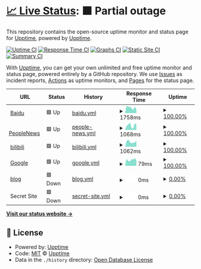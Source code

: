 # [📈 Live Status](https://qiuzhenwang.github.io/upptime-test/): <!--live status--> **🟧 Partial outage**

This repository contains the open-source uptime monitor and status page for [Upptime](https://upptime.js.org), powered by [Upptime](https://github.com/upptime/upptime).

[![Uptime CI](https://github.com/koj-co/upptime/workflows/Uptime%20CI/badge.svg)](https://github.com/koj-co/upptime/actions?query=workflow%3A%22Uptime+CI%22)
[![Response Time CI](https://github.com/koj-co/upptime/workflows/Response%20Time%20CI/badge.svg)](https://github.com/koj-co/upptime/actions?query=workflow%3A%22Response+Time+CI%22)
[![Graphs CI](https://github.com/koj-co/upptime/workflows/Graphs%20CI/badge.svg)](https://github.com/koj-co/upptime/actions?query=workflow%3A%22Graphs+CI%22)
[![Static Site CI](https://github.com/koj-co/upptime/workflows/Static%20Site%20CI/badge.svg)](https://github.com/koj-co/upptime/actions?query=workflow%3A%22Static+Site+CI%22)
[![Summary CI](https://github.com/koj-co/upptime/workflows/Summary%20CI/badge.svg)](https://github.com/koj-co/upptime/actions?query=workflow%3A%22Summary+CI%22)

With [Upptime](https://upptime.js.org), you can get your own unlimited and free uptime monitor and status page, powered entirely by a GitHub repository. We use [Issues](https://github.com/upptime/upptime/issues) as incident reports, [Actions](https://github.com/upptime/upptime/actions) as uptime monitors, and [Pages](https://upptime.github.io/upptime) for the status page.

<!--start: status pages-->
<!-- This summary is generated by Upptime (https://github.com/upptime/upptime) -->
<!-- Do not edit this manually, your changes will be overwritten -->
<!-- prettier-ignore -->
| URL | Status | History | Response Time | Uptime |
| --- | ------ | ------- | ------------- | ------ |
| <img alt="" src="https://favicons.githubusercontent.com/www.baidu.com" height="13"> [Baidu](https://www.baidu.com) | 🟩 Up | [baidu.yml](https://github.com/QIUZHENWANG/upptime-test/commits/HEAD/history/baidu.yml) | <details><summary><img alt="Response time graph" src="./graphs/baidu/response-time-week.png" height="20"> 1758ms</summary><br><a href="https://qiuzhenwang.github.io/upptime-test/history/baidu"><img alt="Response time 1812" src="https://img.shields.io/endpoint?url=https%3A%2F%2Fraw.githubusercontent.com%2FQIUZHENWANG%2Fupptime-test%2FHEAD%2Fapi%2Fbaidu%2Fresponse-time.json"></a><br><a href="https://qiuzhenwang.github.io/upptime-test/history/baidu"><img alt="24-hour response time 1232" src="https://img.shields.io/endpoint?url=https%3A%2F%2Fraw.githubusercontent.com%2FQIUZHENWANG%2Fupptime-test%2FHEAD%2Fapi%2Fbaidu%2Fresponse-time-day.json"></a><br><a href="https://qiuzhenwang.github.io/upptime-test/history/baidu"><img alt="7-day response time 1758" src="https://img.shields.io/endpoint?url=https%3A%2F%2Fraw.githubusercontent.com%2FQIUZHENWANG%2Fupptime-test%2FHEAD%2Fapi%2Fbaidu%2Fresponse-time-week.json"></a><br><a href="https://qiuzhenwang.github.io/upptime-test/history/baidu"><img alt="30-day response time 1905" src="https://img.shields.io/endpoint?url=https%3A%2F%2Fraw.githubusercontent.com%2FQIUZHENWANG%2Fupptime-test%2FHEAD%2Fapi%2Fbaidu%2Fresponse-time-month.json"></a><br><a href="https://qiuzhenwang.github.io/upptime-test/history/baidu"><img alt="1-year response time 1812" src="https://img.shields.io/endpoint?url=https%3A%2F%2Fraw.githubusercontent.com%2FQIUZHENWANG%2Fupptime-test%2FHEAD%2Fapi%2Fbaidu%2Fresponse-time-year.json"></a></details> | <details><summary><a href="https://qiuzhenwang.github.io/upptime-test/history/baidu">100.00%</a></summary><a href="https://qiuzhenwang.github.io/upptime-test/history/baidu"><img alt="All-time uptime 100.00%" src="https://img.shields.io/endpoint?url=https%3A%2F%2Fraw.githubusercontent.com%2FQIUZHENWANG%2Fupptime-test%2FHEAD%2Fapi%2Fbaidu%2Fuptime.json"></a><br><a href="https://qiuzhenwang.github.io/upptime-test/history/baidu"><img alt="24-hour uptime 100.00%" src="https://img.shields.io/endpoint?url=https%3A%2F%2Fraw.githubusercontent.com%2FQIUZHENWANG%2Fupptime-test%2FHEAD%2Fapi%2Fbaidu%2Fuptime-day.json"></a><br><a href="https://qiuzhenwang.github.io/upptime-test/history/baidu"><img alt="7-day uptime 100.00%" src="https://img.shields.io/endpoint?url=https%3A%2F%2Fraw.githubusercontent.com%2FQIUZHENWANG%2Fupptime-test%2FHEAD%2Fapi%2Fbaidu%2Fuptime-week.json"></a><br><a href="https://qiuzhenwang.github.io/upptime-test/history/baidu"><img alt="30-day uptime 100.00%" src="https://img.shields.io/endpoint?url=https%3A%2F%2Fraw.githubusercontent.com%2FQIUZHENWANG%2Fupptime-test%2FHEAD%2Fapi%2Fbaidu%2Fuptime-month.json"></a><br><a href="https://qiuzhenwang.github.io/upptime-test/history/baidu"><img alt="1-year uptime 100.00%" src="https://img.shields.io/endpoint?url=https%3A%2F%2Fraw.githubusercontent.com%2FQIUZHENWANG%2Fupptime-test%2FHEAD%2Fapi%2Fbaidu%2Fuptime-year.json"></a></details>
| <img alt="" src="https://favicons.githubusercontent.com/www.people.com.cn" height="13"> [PeopleNews](http://www.people.com.cn/) | 🟩 Up | [people-news.yml](https://github.com/QIUZHENWANG/upptime-test/commits/HEAD/history/people-news.yml) | <details><summary><img alt="Response time graph" src="./graphs/people-news/response-time-week.png" height="20"> 1068ms</summary><br><a href="https://qiuzhenwang.github.io/upptime-test/history/people-news"><img alt="Response time 1050" src="https://img.shields.io/endpoint?url=https%3A%2F%2Fraw.githubusercontent.com%2FQIUZHENWANG%2Fupptime-test%2FHEAD%2Fapi%2Fpeople-news%2Fresponse-time.json"></a><br><a href="https://qiuzhenwang.github.io/upptime-test/history/people-news"><img alt="24-hour response time 1218" src="https://img.shields.io/endpoint?url=https%3A%2F%2Fraw.githubusercontent.com%2FQIUZHENWANG%2Fupptime-test%2FHEAD%2Fapi%2Fpeople-news%2Fresponse-time-day.json"></a><br><a href="https://qiuzhenwang.github.io/upptime-test/history/people-news"><img alt="7-day response time 1068" src="https://img.shields.io/endpoint?url=https%3A%2F%2Fraw.githubusercontent.com%2FQIUZHENWANG%2Fupptime-test%2FHEAD%2Fapi%2Fpeople-news%2Fresponse-time-week.json"></a><br><a href="https://qiuzhenwang.github.io/upptime-test/history/people-news"><img alt="30-day response time 1033" src="https://img.shields.io/endpoint?url=https%3A%2F%2Fraw.githubusercontent.com%2FQIUZHENWANG%2Fupptime-test%2FHEAD%2Fapi%2Fpeople-news%2Fresponse-time-month.json"></a><br><a href="https://qiuzhenwang.github.io/upptime-test/history/people-news"><img alt="1-year response time 1050" src="https://img.shields.io/endpoint?url=https%3A%2F%2Fraw.githubusercontent.com%2FQIUZHENWANG%2Fupptime-test%2FHEAD%2Fapi%2Fpeople-news%2Fresponse-time-year.json"></a></details> | <details><summary><a href="https://qiuzhenwang.github.io/upptime-test/history/people-news">100.00%</a></summary><a href="https://qiuzhenwang.github.io/upptime-test/history/people-news"><img alt="All-time uptime 100.00%" src="https://img.shields.io/endpoint?url=https%3A%2F%2Fraw.githubusercontent.com%2FQIUZHENWANG%2Fupptime-test%2FHEAD%2Fapi%2Fpeople-news%2Fuptime.json"></a><br><a href="https://qiuzhenwang.github.io/upptime-test/history/people-news"><img alt="24-hour uptime 100.00%" src="https://img.shields.io/endpoint?url=https%3A%2F%2Fraw.githubusercontent.com%2FQIUZHENWANG%2Fupptime-test%2FHEAD%2Fapi%2Fpeople-news%2Fuptime-day.json"></a><br><a href="https://qiuzhenwang.github.io/upptime-test/history/people-news"><img alt="7-day uptime 100.00%" src="https://img.shields.io/endpoint?url=https%3A%2F%2Fraw.githubusercontent.com%2FQIUZHENWANG%2Fupptime-test%2FHEAD%2Fapi%2Fpeople-news%2Fuptime-week.json"></a><br><a href="https://qiuzhenwang.github.io/upptime-test/history/people-news"><img alt="30-day uptime 100.00%" src="https://img.shields.io/endpoint?url=https%3A%2F%2Fraw.githubusercontent.com%2FQIUZHENWANG%2Fupptime-test%2FHEAD%2Fapi%2Fpeople-news%2Fuptime-month.json"></a><br><a href="https://qiuzhenwang.github.io/upptime-test/history/people-news"><img alt="1-year uptime 100.00%" src="https://img.shields.io/endpoint?url=https%3A%2F%2Fraw.githubusercontent.com%2FQIUZHENWANG%2Fupptime-test%2FHEAD%2Fapi%2Fpeople-news%2Fuptime-year.json"></a></details>
| <img alt="" src="https://favicons.githubusercontent.com/www.bilibili.com" height="13"> [bilibili](https://www.bilibili.com) | 🟩 Up | [bilibili.yml](https://github.com/QIUZHENWANG/upptime-test/commits/HEAD/history/bilibili.yml) | <details><summary><img alt="Response time graph" src="./graphs/bilibili/response-time-week.png" height="20"> 1062ms</summary><br><a href="https://qiuzhenwang.github.io/upptime-test/history/bilibili"><img alt="Response time 1270" src="https://img.shields.io/endpoint?url=https%3A%2F%2Fraw.githubusercontent.com%2FQIUZHENWANG%2Fupptime-test%2FHEAD%2Fapi%2Fbilibili%2Fresponse-time.json"></a><br><a href="https://qiuzhenwang.github.io/upptime-test/history/bilibili"><img alt="24-hour response time 1301" src="https://img.shields.io/endpoint?url=https%3A%2F%2Fraw.githubusercontent.com%2FQIUZHENWANG%2Fupptime-test%2FHEAD%2Fapi%2Fbilibili%2Fresponse-time-day.json"></a><br><a href="https://qiuzhenwang.github.io/upptime-test/history/bilibili"><img alt="7-day response time 1062" src="https://img.shields.io/endpoint?url=https%3A%2F%2Fraw.githubusercontent.com%2FQIUZHENWANG%2Fupptime-test%2FHEAD%2Fapi%2Fbilibili%2Fresponse-time-week.json"></a><br><a href="https://qiuzhenwang.github.io/upptime-test/history/bilibili"><img alt="30-day response time 1582" src="https://img.shields.io/endpoint?url=https%3A%2F%2Fraw.githubusercontent.com%2FQIUZHENWANG%2Fupptime-test%2FHEAD%2Fapi%2Fbilibili%2Fresponse-time-month.json"></a><br><a href="https://qiuzhenwang.github.io/upptime-test/history/bilibili"><img alt="1-year response time 1270" src="https://img.shields.io/endpoint?url=https%3A%2F%2Fraw.githubusercontent.com%2FQIUZHENWANG%2Fupptime-test%2FHEAD%2Fapi%2Fbilibili%2Fresponse-time-year.json"></a></details> | <details><summary><a href="https://qiuzhenwang.github.io/upptime-test/history/bilibili">100.00%</a></summary><a href="https://qiuzhenwang.github.io/upptime-test/history/bilibili"><img alt="All-time uptime 99.92%" src="https://img.shields.io/endpoint?url=https%3A%2F%2Fraw.githubusercontent.com%2FQIUZHENWANG%2Fupptime-test%2FHEAD%2Fapi%2Fbilibili%2Fuptime.json"></a><br><a href="https://qiuzhenwang.github.io/upptime-test/history/bilibili"><img alt="24-hour uptime 100.00%" src="https://img.shields.io/endpoint?url=https%3A%2F%2Fraw.githubusercontent.com%2FQIUZHENWANG%2Fupptime-test%2FHEAD%2Fapi%2Fbilibili%2Fuptime-day.json"></a><br><a href="https://qiuzhenwang.github.io/upptime-test/history/bilibili"><img alt="7-day uptime 100.00%" src="https://img.shields.io/endpoint?url=https%3A%2F%2Fraw.githubusercontent.com%2FQIUZHENWANG%2Fupptime-test%2FHEAD%2Fapi%2Fbilibili%2Fuptime-week.json"></a><br><a href="https://qiuzhenwang.github.io/upptime-test/history/bilibili"><img alt="30-day uptime 99.94%" src="https://img.shields.io/endpoint?url=https%3A%2F%2Fraw.githubusercontent.com%2FQIUZHENWANG%2Fupptime-test%2FHEAD%2Fapi%2Fbilibili%2Fuptime-month.json"></a><br><a href="https://qiuzhenwang.github.io/upptime-test/history/bilibili"><img alt="1-year uptime 99.92%" src="https://img.shields.io/endpoint?url=https%3A%2F%2Fraw.githubusercontent.com%2FQIUZHENWANG%2Fupptime-test%2FHEAD%2Fapi%2Fbilibili%2Fuptime-year.json"></a></details>
| <img alt="" src="https://favicons.githubusercontent.com/www.google.com" height="13"> [Google](https://www.google.com) | 🟩 Up | [google.yml](https://github.com/QIUZHENWANG/upptime-test/commits/HEAD/history/google.yml) | <details><summary><img alt="Response time graph" src="./graphs/google/response-time-week.png" height="20"> 79ms</summary><br><a href="https://qiuzhenwang.github.io/upptime-test/history/google"><img alt="Response time 77" src="https://img.shields.io/endpoint?url=https%3A%2F%2Fraw.githubusercontent.com%2FQIUZHENWANG%2Fupptime-test%2FHEAD%2Fapi%2Fgoogle%2Fresponse-time.json"></a><br><a href="https://qiuzhenwang.github.io/upptime-test/history/google"><img alt="24-hour response time 71" src="https://img.shields.io/endpoint?url=https%3A%2F%2Fraw.githubusercontent.com%2FQIUZHENWANG%2Fupptime-test%2FHEAD%2Fapi%2Fgoogle%2Fresponse-time-day.json"></a><br><a href="https://qiuzhenwang.github.io/upptime-test/history/google"><img alt="7-day response time 79" src="https://img.shields.io/endpoint?url=https%3A%2F%2Fraw.githubusercontent.com%2FQIUZHENWANG%2Fupptime-test%2FHEAD%2Fapi%2Fgoogle%2Fresponse-time-week.json"></a><br><a href="https://qiuzhenwang.github.io/upptime-test/history/google"><img alt="30-day response time 77" src="https://img.shields.io/endpoint?url=https%3A%2F%2Fraw.githubusercontent.com%2FQIUZHENWANG%2Fupptime-test%2FHEAD%2Fapi%2Fgoogle%2Fresponse-time-month.json"></a><br><a href="https://qiuzhenwang.github.io/upptime-test/history/google"><img alt="1-year response time 77" src="https://img.shields.io/endpoint?url=https%3A%2F%2Fraw.githubusercontent.com%2FQIUZHENWANG%2Fupptime-test%2FHEAD%2Fapi%2Fgoogle%2Fresponse-time-year.json"></a></details> | <details><summary><a href="https://qiuzhenwang.github.io/upptime-test/history/google">100.00%</a></summary><a href="https://qiuzhenwang.github.io/upptime-test/history/google"><img alt="All-time uptime 100.00%" src="https://img.shields.io/endpoint?url=https%3A%2F%2Fraw.githubusercontent.com%2FQIUZHENWANG%2Fupptime-test%2FHEAD%2Fapi%2Fgoogle%2Fuptime.json"></a><br><a href="https://qiuzhenwang.github.io/upptime-test/history/google"><img alt="24-hour uptime 100.00%" src="https://img.shields.io/endpoint?url=https%3A%2F%2Fraw.githubusercontent.com%2FQIUZHENWANG%2Fupptime-test%2FHEAD%2Fapi%2Fgoogle%2Fuptime-day.json"></a><br><a href="https://qiuzhenwang.github.io/upptime-test/history/google"><img alt="7-day uptime 100.00%" src="https://img.shields.io/endpoint?url=https%3A%2F%2Fraw.githubusercontent.com%2FQIUZHENWANG%2Fupptime-test%2FHEAD%2Fapi%2Fgoogle%2Fuptime-week.json"></a><br><a href="https://qiuzhenwang.github.io/upptime-test/history/google"><img alt="30-day uptime 100.00%" src="https://img.shields.io/endpoint?url=https%3A%2F%2Fraw.githubusercontent.com%2FQIUZHENWANG%2Fupptime-test%2FHEAD%2Fapi%2Fgoogle%2Fuptime-month.json"></a><br><a href="https://qiuzhenwang.github.io/upptime-test/history/google"><img alt="1-year uptime 100.00%" src="https://img.shields.io/endpoint?url=https%3A%2F%2Fraw.githubusercontent.com%2FQIUZHENWANG%2Fupptime-test%2FHEAD%2Fapi%2Fgoogle%2Fuptime-year.json"></a></details>
| <img alt="" src="https://favicons.githubusercontent.com/qiuzhenwang.top" height="13"> [blog](http://qiuzhenwang.top) | 🟥 Down | [blog.yml](https://github.com/QIUZHENWANG/upptime-test/commits/HEAD/history/blog.yml) | <details><summary><img alt="Response time graph" src="./graphs/blog/response-time-week.png" height="20"> 0ms</summary><br><a href="https://qiuzhenwang.github.io/upptime-test/history/blog"><img alt="Response time 1360" src="https://img.shields.io/endpoint?url=https%3A%2F%2Fraw.githubusercontent.com%2FQIUZHENWANG%2Fupptime-test%2FHEAD%2Fapi%2Fblog%2Fresponse-time.json"></a><br><a href="https://qiuzhenwang.github.io/upptime-test/history/blog"><img alt="24-hour response time 0" src="https://img.shields.io/endpoint?url=https%3A%2F%2Fraw.githubusercontent.com%2FQIUZHENWANG%2Fupptime-test%2FHEAD%2Fapi%2Fblog%2Fresponse-time-day.json"></a><br><a href="https://qiuzhenwang.github.io/upptime-test/history/blog"><img alt="7-day response time 0" src="https://img.shields.io/endpoint?url=https%3A%2F%2Fraw.githubusercontent.com%2FQIUZHENWANG%2Fupptime-test%2FHEAD%2Fapi%2Fblog%2Fresponse-time-week.json"></a><br><a href="https://qiuzhenwang.github.io/upptime-test/history/blog"><img alt="30-day response time 1901" src="https://img.shields.io/endpoint?url=https%3A%2F%2Fraw.githubusercontent.com%2FQIUZHENWANG%2Fupptime-test%2FHEAD%2Fapi%2Fblog%2Fresponse-time-month.json"></a><br><a href="https://qiuzhenwang.github.io/upptime-test/history/blog"><img alt="1-year response time 1360" src="https://img.shields.io/endpoint?url=https%3A%2F%2Fraw.githubusercontent.com%2FQIUZHENWANG%2Fupptime-test%2FHEAD%2Fapi%2Fblog%2Fresponse-time-year.json"></a></details> | <details><summary><a href="https://qiuzhenwang.github.io/upptime-test/history/blog">0.00%</a></summary><a href="https://qiuzhenwang.github.io/upptime-test/history/blog"><img alt="All-time uptime 45.71%" src="https://img.shields.io/endpoint?url=https%3A%2F%2Fraw.githubusercontent.com%2FQIUZHENWANG%2Fupptime-test%2FHEAD%2Fapi%2Fblog%2Fuptime.json"></a><br><a href="https://qiuzhenwang.github.io/upptime-test/history/blog"><img alt="24-hour uptime 0.00%" src="https://img.shields.io/endpoint?url=https%3A%2F%2Fraw.githubusercontent.com%2FQIUZHENWANG%2Fupptime-test%2FHEAD%2Fapi%2Fblog%2Fuptime-day.json"></a><br><a href="https://qiuzhenwang.github.io/upptime-test/history/blog"><img alt="7-day uptime 0.00%" src="https://img.shields.io/endpoint?url=https%3A%2F%2Fraw.githubusercontent.com%2FQIUZHENWANG%2Fupptime-test%2FHEAD%2Fapi%2Fblog%2Fuptime-week.json"></a><br><a href="https://qiuzhenwang.github.io/upptime-test/history/blog"><img alt="30-day uptime 43.71%" src="https://img.shields.io/endpoint?url=https%3A%2F%2Fraw.githubusercontent.com%2FQIUZHENWANG%2Fupptime-test%2FHEAD%2Fapi%2Fblog%2Fuptime-month.json"></a><br><a href="https://qiuzhenwang.github.io/upptime-test/history/blog"><img alt="1-year uptime 45.71%" src="https://img.shields.io/endpoint?url=https%3A%2F%2Fraw.githubusercontent.com%2FQIUZHENWANG%2Fupptime-test%2FHEAD%2Fapi%2Fblog%2Fuptime-year.json"></a></details>
| <img alt="" src="https://favicons.githubusercontent.com/null" height="13"> Secret Site | 🟥 Down | [secret-site.yml](https://github.com/QIUZHENWANG/upptime-test/commits/HEAD/history/secret-site.yml) | <details><summary><img alt="Response time graph" src="./graphs/secret-site/response-time-week.png" height="20"> 0ms</summary><br><a href="https://qiuzhenwang.github.io/upptime-test/history/secret-site"><img alt="Response time 0" src="https://img.shields.io/endpoint?url=https%3A%2F%2Fraw.githubusercontent.com%2FQIUZHENWANG%2Fupptime-test%2FHEAD%2Fapi%2Fsecret-site%2Fresponse-time.json"></a><br><a href="https://qiuzhenwang.github.io/upptime-test/history/secret-site"><img alt="24-hour response time 0" src="https://img.shields.io/endpoint?url=https%3A%2F%2Fraw.githubusercontent.com%2FQIUZHENWANG%2Fupptime-test%2FHEAD%2Fapi%2Fsecret-site%2Fresponse-time-day.json"></a><br><a href="https://qiuzhenwang.github.io/upptime-test/history/secret-site"><img alt="7-day response time 0" src="https://img.shields.io/endpoint?url=https%3A%2F%2Fraw.githubusercontent.com%2FQIUZHENWANG%2Fupptime-test%2FHEAD%2Fapi%2Fsecret-site%2Fresponse-time-week.json"></a><br><a href="https://qiuzhenwang.github.io/upptime-test/history/secret-site"><img alt="30-day response time 0" src="https://img.shields.io/endpoint?url=https%3A%2F%2Fraw.githubusercontent.com%2FQIUZHENWANG%2Fupptime-test%2FHEAD%2Fapi%2Fsecret-site%2Fresponse-time-month.json"></a><br><a href="https://qiuzhenwang.github.io/upptime-test/history/secret-site"><img alt="1-year response time 0" src="https://img.shields.io/endpoint?url=https%3A%2F%2Fraw.githubusercontent.com%2FQIUZHENWANG%2Fupptime-test%2FHEAD%2Fapi%2Fsecret-site%2Fresponse-time-year.json"></a></details> | <details><summary><a href="https://qiuzhenwang.github.io/upptime-test/history/secret-site">0.00%</a></summary><a href="https://qiuzhenwang.github.io/upptime-test/history/secret-site"><img alt="All-time uptime 56.81%" src="https://img.shields.io/endpoint?url=https%3A%2F%2Fraw.githubusercontent.com%2FQIUZHENWANG%2Fupptime-test%2FHEAD%2Fapi%2Fsecret-site%2Fuptime.json"></a><br><a href="https://qiuzhenwang.github.io/upptime-test/history/secret-site"><img alt="24-hour uptime 0.00%" src="https://img.shields.io/endpoint?url=https%3A%2F%2Fraw.githubusercontent.com%2FQIUZHENWANG%2Fupptime-test%2FHEAD%2Fapi%2Fsecret-site%2Fuptime-day.json"></a><br><a href="https://qiuzhenwang.github.io/upptime-test/history/secret-site"><img alt="7-day uptime 0.00%" src="https://img.shields.io/endpoint?url=https%3A%2F%2Fraw.githubusercontent.com%2FQIUZHENWANG%2Fupptime-test%2FHEAD%2Fapi%2Fsecret-site%2Fuptime-week.json"></a><br><a href="https://qiuzhenwang.github.io/upptime-test/history/secret-site"><img alt="30-day uptime 7.96%" src="https://img.shields.io/endpoint?url=https%3A%2F%2Fraw.githubusercontent.com%2FQIUZHENWANG%2Fupptime-test%2FHEAD%2Fapi%2Fsecret-site%2Fuptime-month.json"></a><br><a href="https://qiuzhenwang.github.io/upptime-test/history/secret-site"><img alt="1-year uptime 56.81%" src="https://img.shields.io/endpoint?url=https%3A%2F%2Fraw.githubusercontent.com%2FQIUZHENWANG%2Fupptime-test%2FHEAD%2Fapi%2Fsecret-site%2Fuptime-year.json"></a></details>

<!--end: status pages-->

[**Visit our status website →**](https://qiuzhenwang.github.io/upptime-test/)

## 📄 License

- Powered by: [Upptime](https://github.com/upptime/upptime)
- Code: [MIT](./LICENSE) © [Upptime](https://upptime.js.org)
- Data in the `./history` directory: [Open Database License](https://opendatacommons.org/licenses/odbl/1-0/)
